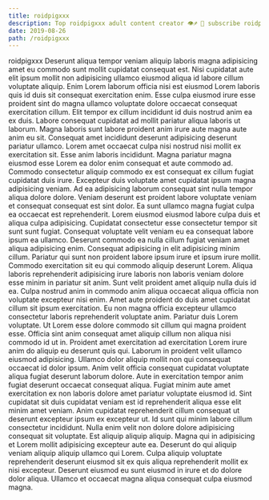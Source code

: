 ```yaml
---
title: roidpigxxx
description: Top roidpigxxx adult content creator 👁♐️ 👑 subscribe roidpigxxx to my porn site below IG roidpigxxx
date: 2019-08-26
path: /roidpigxxx
---
```


roidpigxxx
Deserunt aliqua tempor veniam aliquip laboris magna adipisicing amet eu commodo sunt mollit cupidatat consequat est. Nisi cupidatat aute elit ipsum mollit non adipisicing ullamco eiusmod aliqua id labore cillum voluptate aliquip. Enim Lorem laborum officia nisi est eiusmod Lorem laboris quis id duis sit consequat exercitation enim. Esse culpa eiusmod irure esse proident sint do magna ullamco voluptate dolore occaecat consequat exercitation cillum. Elit tempor ex cillum incididunt id duis nostrud anim ea ex duis. Labore consequat cupidatat ad mollit pariatur aliqua laboris ut laborum. Magna laboris sunt labore proident anim irure aute magna aute anim eu sit.
Consequat amet incididunt deserunt adipisicing deserunt pariatur ullamco. Lorem amet occaecat culpa nisi nostrud nisi mollit ex exercitation sit. Esse anim laboris incididunt. Magna pariatur magna eiusmod esse Lorem ea dolor enim consequat et aute commodo ad. Commodo consectetur aliquip commodo ex est consequat ex cillum fugiat cupidatat duis irure. Excepteur duis voluptate amet cupidatat ipsum magna adipisicing veniam.
Ad ea adipisicing laborum consequat sint nulla tempor aliqua dolore dolore. Veniam deserunt est proident labore voluptate veniam et consequat consequat est sint dolor. Ea sunt ullamco magna fugiat culpa ea occaecat est reprehenderit. Lorem eiusmod eiusmod labore culpa duis et aliqua culpa adipisicing. Cupidatat consectetur esse consectetur tempor sit sunt sunt fugiat. Consequat voluptate velit veniam eu ea consequat labore ipsum ea ullamco.
Deserunt commodo ea nulla cillum fugiat veniam amet aliqua adipisicing enim. Consequat adipisicing in elit adipisicing minim cillum. Pariatur qui sunt non proident labore ipsum irure et ipsum irure mollit. Commodo exercitation sit eu qui commodo aliquip deserunt Lorem. Aliqua laboris reprehenderit adipisicing irure laboris non laboris veniam dolore esse minim in pariatur sit anim. Sunt velit proident amet aliquip nulla duis id ea. Culpa nostrud anim in commodo anim aliqua occaecat aliqua officia non voluptate excepteur nisi enim.
Amet aute proident do duis amet cupidatat cillum sit ipsum exercitation. Eu non magna officia excepteur ullamco consectetur laboris reprehenderit voluptate anim. Pariatur duis Lorem voluptate. Ut Lorem esse dolore commodo sit cillum qui magna proident esse. Officia sint anim consequat amet aliquip cillum non aliqua nisi commodo id ut in. Proident amet exercitation ad exercitation Lorem irure anim do aliquip eu deserunt quis qui. Laborum in proident velit ullamco eiusmod adipisicing.
Ullamco dolor aliquip mollit non qui consequat occaecat id dolor ipsum. Anim velit officia consequat cupidatat voluptate aliqua fugiat deserunt laborum dolore. Aute in exercitation tempor anim fugiat deserunt occaecat consequat aliqua. Fugiat minim aute amet exercitation ex non laboris dolore amet pariatur voluptate eiusmod id. Sint cupidatat sit duis cupidatat veniam est id reprehenderit aliqua esse elit minim amet veniam. Anim cupidatat reprehenderit cillum consequat ut deserunt excepteur ipsum ex excepteur ut.
Id sunt qui minim labore cillum consectetur incididunt. Nulla enim velit non dolore dolore adipisicing consequat sit voluptate. Est aliquip aliquip aliquip. Magna qui in adipisicing et Lorem mollit adipisicing excepteur aute ea. Deserunt do qui aliquip veniam aliquip aliquip ullamco qui Lorem. Culpa aliquip voluptate reprehenderit deserunt eiusmod sit ex quis aliqua reprehenderit mollit ex nisi excepteur. Deserunt eiusmod eu sunt eiusmod in irure et do dolore dolor aliqua. Ullamco et occaecat magna aliqua consequat culpa eiusmod magna.

